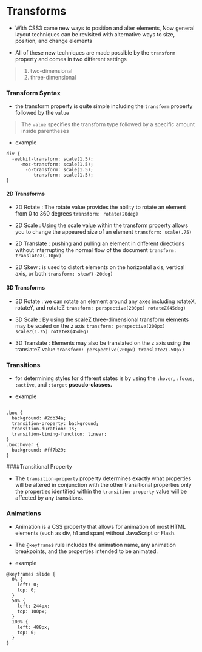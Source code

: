 # Transforms 

* With CSS3 came new ways to position and alter elements, Now general layout techniques can be revisited with 
alternative ways to size, position, and change elements

* All of these new techniques are made possible by the `transform` property and comes in two different settings
> 1. two-dimensional
> 2. three-dimensional

### Transform Syntax

* the transform property is quite simple including the `transform` property followed by the `value`
>
> The `value` specifies the transform type followed by a specific amount inside parentheses

* example

```
div {
  -webkit-transform: scale(1.5);
     -moz-transform: scale(1.5);
       -o-transform: scale(1.5);
          transform: scale(1.5);
}

```
#### 2D Transforms

* 2D Rotate : The rotate value provides the ability to rotate an element from 0 to 360 degrees `transform: rotate(20deg)`

* 2D Scale : Using the scale value within the transform property allows you to change the appeared size of an element `transform: scale(.75)`

* 2D Translate : pushing and pulling an element in different directions without interrupting the normal flow of the document `transform: translateX(-10px)`

* 2D Skew : is used to distort elements on the horizontal axis, vertical axis, or both `transform: skewY(-20deg)`

#### 3D Transforms

* 3D Rotate : we can rotate an element around any axes including rotateX, rotateY, and rotateZ `transform: perspective(200px) rotateZ(45deg)`

* 3D Scale : By using the scaleZ three-dimensional transform elements may be scaled on the z axis `transform: perspective(200px) scaleZ(1.75) rotateX(45deg)`

* 3D Translate : Elements may also be translated on the z axis using the translateZ value `transform: perspective(200px) translateZ(-50px)`

### Transitions

*  for determining styles for different states is by using the `:hover`, `:focus`, `:active`, and `:target` **pseudo-classes.**

* example

```

.box {
  background: #2db34a;
  transition-property: background;
  transition-duration: 1s;
  transition-timing-function: linear;
}
.box:hover {
  background: #ff7b29;
}

```

####Transitional Property 

* The `transition-property` property determines exactly what properties will be altered in conjunction with the other transitional properties
only the properties identified within the `transition-property` value will be affected by any transitions.

### Animations

* Animation is a CSS property that allows for animation of most HTML elements (such as div, h1 and span) without JavaScript or Flash.

* The `@keyframe`s rule includes the animation name, any animation breakpoints, and the properties intended to be animated.

* example 

```
@keyframes slide {
  0% {
    left: 0;
    top: 0;
  }
  50% {
    left: 244px;
    top: 100px;
  }
  100% {
    left: 488px;
    top: 0;
  }
}
```
